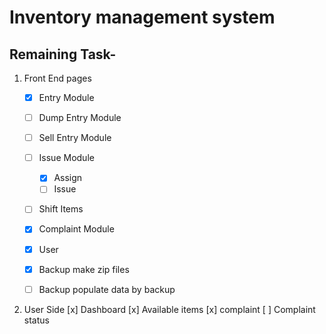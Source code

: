 # Inventory management system

## Remaining Task-

1. Front End pages
    - [x] Entry Module
    - [ ] Dump Entry Module
    - [ ] Sell Entry Module
    - [ ] Issue Module
        - [x] Assign
        - [ ] Issue
    - [ ] Shift Items
    - [x] Complaint Module
    - [x] User
    - [x] Backup make zip files
    - [ ] Backup populate data by backup


2. User Side
    [x] Dashboard
    [x] Available items
    [x] complaint
    [ ] Complaint status